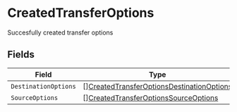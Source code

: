 # CreatedTransferOptions

Succesfully created transfer options


## Fields

| Field                                                                                                         | Type                                                                                                          | Required                                                                                                      | Description                                                                                                   |
| ------------------------------------------------------------------------------------------------------------- | ------------------------------------------------------------------------------------------------------------- | ------------------------------------------------------------------------------------------------------------- | ------------------------------------------------------------------------------------------------------------- |
| `DestinationOptions`                                                                                          | [][CreatedTransferOptionsDestinationOptions](../../models/shared/createdtransferoptionsdestinationoptions.md) | :heavy_minus_sign:                                                                                            | N/A                                                                                                           |
| `SourceOptions`                                                                                               | [][CreatedTransferOptionsSourceOptions](../../models/shared/createdtransferoptionssourceoptions.md)           | :heavy_minus_sign:                                                                                            | N/A                                                                                                           |